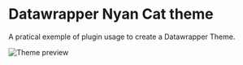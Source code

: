 # Datawrapper Nyan Cat theme
A pratical exemple of plugin usage to create a Datawrapper Theme.

![Theme preview](http://i.imgur.com/qq4mrrE.png?1)
